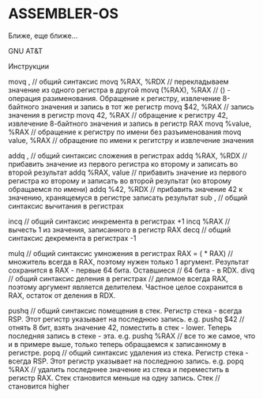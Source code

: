 # ASSEMBLER-OS 
Ближе, еще ближе...

GNU AT&T

Инструкции

movq <src>, <dst> // общий синтаксис
  movq %RAX, %RDX // перекладываем значение из одного регистра в другой
  movq (%RAX), %RАX // () - операция разименования. Обращение к регистру, извлечение 8-байтного значения и запись в тот же регистр
  movq $42, %RАX // запись значения в регистр
  movq 42, %RАX // обращение к регистру 42, извлечение 8-байтного значения и запись в регистр RAX
  movq %value, %RАX // обращение к регистру по имени без разъименования
  movq value, %RАX // обращение по имени к регитстру и извлечение значения
  
addq <src>, <dst> // общий синтаксис сложения в регистрах
  addq %RAX, %RDX // прибавить значение из первого регистра ко второму и записать во второй результат
  addq %RAX, value // прибавить значение из первого регистра ко второму и записать во второй результат (ко второму обращаемся по имени)
  addq %42, %RDX // прибавить значение 42 к значению, хранящемуся в регистре записать результат
sub <src>, <dst> // общий синтаксис вычитания в регистрах
  
incq <op> // общий синтаксис инкремента в регистрах +1
  incq %RAX // вычесть 1 из значения, записанного в регистр RAX
decq <op> // общий синтаксис декремента в регистрах -1
  
mulq <op> // общий синтаксис умножения в регистрах
  RAX = (<op> * RAX) // множитель всегда в RAX, поэтому нужен только 1 аргумент. Результат сохранится в RAX - первые 64 бита. Оставшиеся                        // 64 бита - в RDX.
divq <op> // общий синтаксис деления в регистрах
                    // делимое всегда RAX, поэтому аргумент является делителем. Частное целое сохранится  в RAX, остаток от деления в RDX.

pushq <src>         // общий синтаксис помещения в стек. Регистр стека - всегда RSP. Этот регистр указывает на последнюю запись.
  e.g. pushq $42    // отнять 8 бит, взять значение 42, поместить в стек - lower. Теперь последняя запись в стеке - эта.
  e.g. pushq %RAX   // все то же самое, что и в примере выше, только теперь обращаемся к записанному в регистре.
popq <dst>          // общий синтаксис удаления из стека. Регистр стека - всегда RSP. Этот регистр указывает на последнюю запись.
  e.g. popq %RAX    // удалить последннее значение из стека и переместить в регистр RAX. Стек становится меньше на одну запись. Стек                           // становится higher
  
